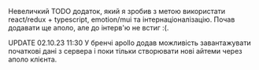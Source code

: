 Невеличкий TODO додаток, який я зробив з метою використати react/redux + typescript, emotion/mui та інтернаціоналізацію. Почав додавати ще аполо, але до інтерв'ю не встиг :(.

UPDATE
02.10.23 11:30 У бренчі apollo додав можливість завантажувати початкові дані з сервера і поки тільки створювати нові айтеми через аполо клієнта.

